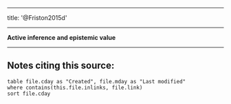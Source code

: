 
---
title: '@Friston2015d'

---

**Active inference and epistemic value**


---
## Notes citing this source:
```dataview
table file.cday as "Created", file.mday as "Last modified"
where contains(this.file.inlinks, file.link)
sort file.cday
```

